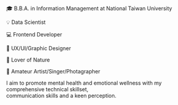 🎓  B.B.A. in Information Management at National Taiwan University

💡  Data Scientist

💻 Frontend Developer

🎨 UX/UI/Graphic Designer

🌱 Lover of Nature

💞️ Amateur Artist/Singer/Photagrapher

I aim to promote mental health and emotional wellness with my comprehensive technical skillset,<br/>
communication skills and a keen perception. 
